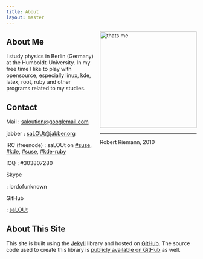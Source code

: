 ```yaml
---
title: About
layout: master
---
```

<div style="float:right; margin-left: 1em;">
  <img width="256px" height="256px" alt="thats me" src="http://salout.github.com/images/me.jpg"><br />
  <hr />
  Robert Riemann, 2010
</div>

## About Me

I study physics in Berlin (Germany) at the Humboldt-University.
In my free time I like to play with opensource, especially
linux, kde, latex, root, ruby and other programs related to my studies.

## Contact

Mail
: saloution@googlemail.com

jabber
: saLOUt@jabber.org

IRC (freenode)
: saLOUt on [#suse](irc://irc.opensuse.org/suse),
  [#kde](irc://irc.opensuse.org/kde),
  [#suse](irc://irc.opensuse.org/suse),
  [#kde-ruby](irc://irc.opensuse.org/kde-ruby)
  
ICQ
: \#303807280

Skype

: lordofunknown

GitHub

: [saLOUt](http://github.com/saLOUt/)


## About This Site

This site is built using the [Jekyll](http://github.com/mojombo/jekyll) library and hosted on [GitHub](http://github.com/). The source code used to create this library is [publicly available on GitHub](http://github.com/saLOUt/saLOUt.github.com) as well.
